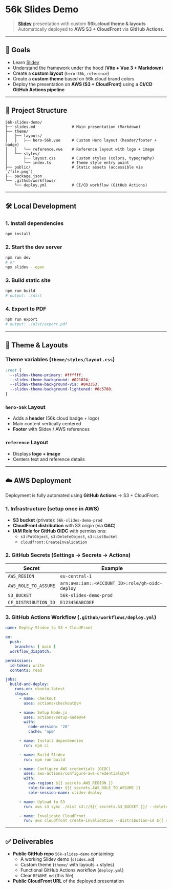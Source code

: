 # 56k Slides Demo

> **[Slidev](https://sli.dev)** presentation with custom **56k.cloud theme & layouts**  
> Automatically deployed to **AWS S3 + CloudFront** via **GitHub Actions**.

---

## 🚀 Goals

- Learn [Slidev](https://sli.dev)
- Understand the framework under the hood (**Vite + Vue 3 + Markdown**)
- Create a **custom layout** (`hero-56k`, `reference`)
- Create a **custom theme** based on 56k.cloud brand colors
- Deploy the presentation on **AWS (S3 + CloudFront)** using a **CI/CD GitHub Actions pipeline**

---

## 📂 Project Structure

```
56k-slides-demo/
├── slides.md                # Main presentation (Markdown)
├── theme/
│   ├── layouts/
│   │   ├── hero-56k.vue     # Custom Hero layout (header/footer + badge)
│   │   └── reference.vue    # Reference layout with logo + image
│   └── styles/
│       ├── layout.css       # Custom styles (colors, typography)
│       └── index.ts         # Theme style entry point
├── public/                  # Static assets (accessible via `/file.png`)
├── package.json
└── .github/workflows/
    └── deploy.yml           # CI/CD workflow (GitHub Actions)
```

---

## 🛠️ Local Development

### 1. Install dependencies
```bash
npm install
```

### 2. Start the dev server
```bash
npm run dev
# or
npx slidev --open
```

### 3. Build static site
```bash
npm run build
# output: ./dist
```

### 4. Export to PDF
```bash
npm run export
# output: ./dist/export.pdf
```

---

## 🎨 Theme & Layouts

### Theme variables (`theme/styles/layout.css`)
```css
:root {
  --slidev-theme-primary: #ffffff;
  --slidev-theme-background: #021824;
  --slidev-theme-background-via: #043353;
  --slidev-theme-background-lightened: #0c5780;
}
```

### `hero-56k` Layout
- Adds a **header** (56k.cloud badge + logo)
- Main content vertically centered
- **Footer** with Slidev / AWS references

### `reference` Layout
- Displays **logo + image**
- Centers text and reference details

---

## ☁️ AWS Deployment

Deployment is fully automated using **GitHub Actions** → S3 + CloudFront.

### 1. Infrastructure (setup once in AWS)
- **S3 bucket** (private): `56k-slides-demo-prod`
- **CloudFront distribution** with S3 origin (via **OAC**)
- **IAM Role for GitHub OIDC** with permissions:
  - `s3:PutObject`, `s3:DeleteObject`, `s3:ListBucket`
  - `cloudfront:CreateInvalidation`

### 2. GitHub Secrets (Settings → Secrets → Actions)
| Secret | Example |
|--------|---------|
| `AWS_REGION` | `eu-central-1` |
| `AWS_ROLE_TO_ASSUME` | `arn:aws:iam::<ACCOUNT_ID>:role/gh-oidc-deploy` |
| `S3_BUCKET` | `56k-slides-demo-prod` |
| `CF_DISTRIBUTION_ID` | `E123456ABCDEF` |

### 3. GitHub Actions Workflow (`.github/workflows/deploy.yml`)
```yaml
name: Deploy Slidev to S3 + CloudFront

on:
  push:
    branches: [ main ]
  workflow_dispatch:

permissions:
  id-token: write
  contents: read

jobs:
  build-and-deploy:
    runs-on: ubuntu-latest
    steps:
      - name: Checkout
        uses: actions/checkout@v4

      - name: Setup Node.js
        uses: actions/setup-node@v4
        with:
          node-version: '20'
          cache: 'npm'

      - name: Install dependencies
        run: npm ci

      - name: Build Slidev
        run: npm run build

      - name: Configure AWS credentials (OIDC)
        uses: aws-actions/configure-aws-credentials@v4
        with:
          aws-region: ${{ secrets.AWS_REGION }}
          role-to-assume: ${{ secrets.AWS_ROLE_TO_ASSUME }}
          role-session-name: slidev-deploy

      - name: Upload to S3
        run: aws s3 sync ./dist s3://${{ secrets.S3_BUCKET }}/ --delete

      - name: Invalidate CloudFront
        run: aws cloudfront create-invalidation --distribution-id ${{ secrets.CF_DISTRIBUTION_ID }} --paths "/*"
```

---

## ✅ Deliverables

- **Public GitHub repo** `56k-slides-demo` containing:
  - A working Slidev demo (`slides.md`)
  - Custom theme (`theme/` with layouts + styles)
  - Functional GitHub Actions workflow (`deploy.yml`)
  - Clear `README.md` (this file)
- **Public CloudFront URL** of the deployed presentation
